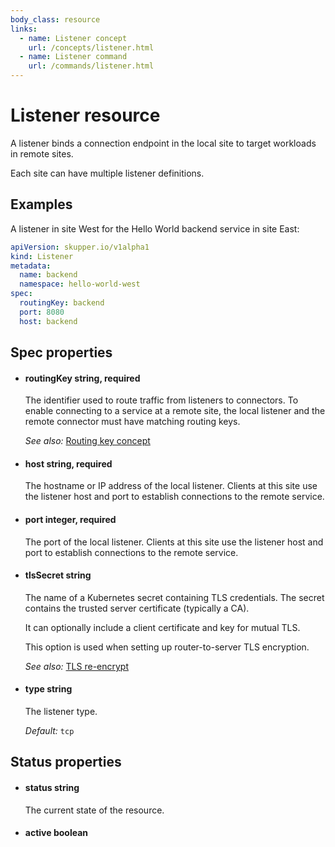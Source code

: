 ```yaml
---
body_class: resource
links:
  - name: Listener concept
    url: /concepts/listener.html
  - name: Listener command
    url: /commands/listener.html
---
```


# Listener resource

<section>

A listener binds a connection endpoint in the local site to
target workloads in remote sites.

Each site can have multiple listener definitions.

</section>

<section>

## Examples

A listener in site West for the Hello World backend service
in site East:

~~~ yaml
apiVersion: skupper.io/v1alpha1
kind: Listener
metadata:
  name: backend
  namespace: hello-world-west
spec:
  routingKey: backend
  port: 8080
  host: backend
~~~

</section>

<section>

## Spec properties

- <h4 id="routingkey">routingKey <span class="property-info">string, required</span></h4>

  The identifier used to route traffic from listeners to
  connectors.  To enable connecting to a service at a
  remote site, the local listener and the remote connector
  must have matching routing keys.

  _See also:_ [Routing key concept]({{site_prefix}}/concepts/routing-key.html)

- <h4 id="host">host <span class="property-info">string, required</span></h4>

  The hostname or IP address of the local listener.  Clients
  at this site use the listener host and port to
  establish connections to the remote service.

- <h4 id="port">port <span class="property-info">integer, required</span></h4>

  The port of the local listener.  Clients at this site use
  the listener host and port to establish connections to
  the remote service.

- <h4 id="tlssecret">tlsSecret <span class="property-info">string</span></h4>

  The name of a Kubernetes secret containing TLS
  credentials.  The secret contains the trusted server
  certificate (typically a CA).
  
  It can optionally include a client certificate and key for
  mutual TLS.
  
  This option is used when setting up router-to-server TLS
  encryption.

  _See also:_ [TLS re-encrypt]({{site_prefix}})

- <h4 id="type">type <span class="property-info">string</span></h4>

  The listener type.

  _Default:_ `tcp`

</section>

<section>

## Status properties

- <h4 id="status">status <span class="property-info">string</span></h4>

  The current state of the resource.

- <h4 id="active">active <span class="property-info">boolean</span></h4>

</section>
